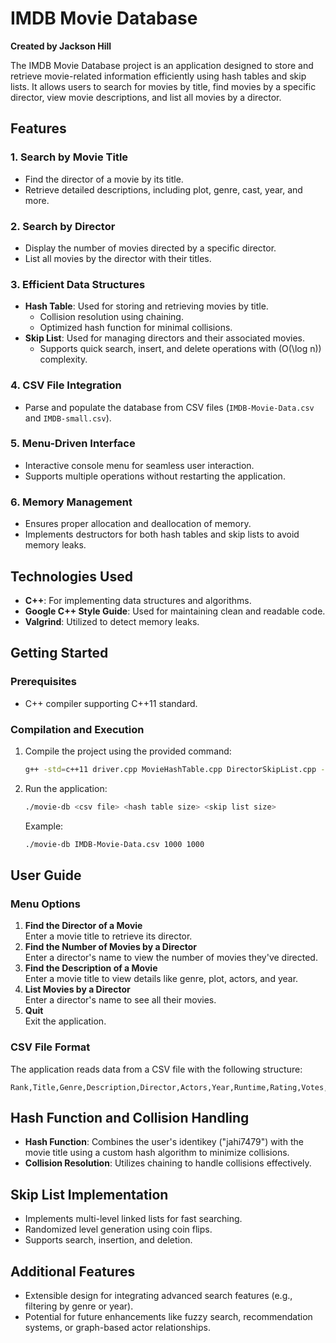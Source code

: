 # IMDB Movie Database

**Created by Jackson Hill**

The IMDB Movie Database project is an application designed to store and retrieve movie-related information efficiently using hash tables and skip lists. It allows users to search for movies by title, find movies by a specific director, view movie descriptions, and list all movies by a director.

## Features

### 1. **Search by Movie Title**
- Find the director of a movie by its title.
- Retrieve detailed descriptions, including plot, genre, cast, year, and more.

### 2. **Search by Director**
- Display the number of movies directed by a specific director.
- List all movies by the director with their titles.

### 3. **Efficient Data Structures**
- **Hash Table**: Used for storing and retrieving movies by title.
  - Collision resolution using chaining.
  - Optimized hash function for minimal collisions.
- **Skip List**: Used for managing directors and their associated movies.
  - Supports quick search, insert, and delete operations with \(O(\log n)\) complexity.

### 4. **CSV File Integration**
- Parse and populate the database from CSV files (`IMDB-Movie-Data.csv` and `IMDB-small.csv`).

### 5. **Menu-Driven Interface**
- Interactive console menu for seamless user interaction.
- Supports multiple operations without restarting the application.

### 6. **Memory Management**
- Ensures proper allocation and deallocation of memory.
- Implements destructors for both hash tables and skip lists to avoid memory leaks.

## Technologies Used
- **C++**: For implementing data structures and algorithms.
- **Google C++ Style Guide**: Used for maintaining clean and readable code.
- **Valgrind**: Utilized to detect memory leaks.

## Getting Started

### Prerequisites
- C++ compiler supporting C++11 standard.

### Compilation and Execution
1. Compile the project using the provided command:
   ```bash
   g++ -std=c++11 driver.cpp MovieHashTable.cpp DirectorSkipList.cpp -o movie-db
   ```
2. Run the application:
   ```bash
   ./movie-db <csv file> <hash table size> <skip list size>
   ```
   Example:
   ```bash
   ./movie-db IMDB-Movie-Data.csv 1000 1000
   ```

## User Guide

### Menu Options
1. **Find the Director of a Movie**  
   Enter a movie title to retrieve its director.
2. **Find the Number of Movies by a Director**  
   Enter a director's name to view the number of movies they've directed.
3. **Find the Description of a Movie**  
   Enter a movie title to view details like genre, plot, actors, and year.
4. **List Movies by a Director**  
   Enter a director's name to see all their movies.
5. **Quit**  
   Exit the application.

### CSV File Format
The application reads data from a CSV file with the following structure:
```
Rank,Title,Genre,Description,Director,Actors,Year,Runtime,Rating,Votes,Revenue,Metascore
```

## Hash Function and Collision Handling
- **Hash Function**: Combines the user's identikey ("jahi7479") with the movie title using a custom hash algorithm to minimize collisions.
- **Collision Resolution**: Utilizes chaining to handle collisions effectively.

## Skip List Implementation
- Implements multi-level linked lists for fast searching.
- Randomized level generation using coin flips.
- Supports search, insertion, and deletion.

## Additional Features
- Extensible design for integrating advanced search features (e.g., filtering by genre or year).
- Potential for future enhancements like fuzzy search, recommendation systems, or graph-based actor relationships.
